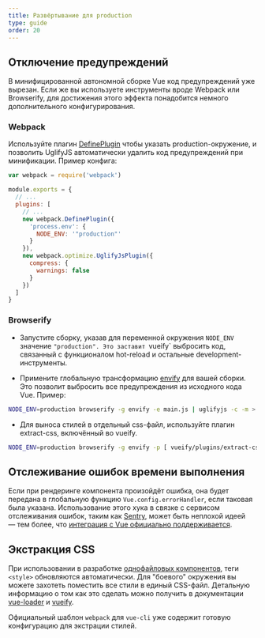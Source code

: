 ```yaml
---
title: Развёртывание для production
type: guide
order: 20
---
```


## Отключение предупреждений

В минифицированной автономной сборке Vue код предупреждений уже вырезан. Если же вы используете инструменты вроде Webpack или Browserify, для достижения этого эффекта понадобится немного дополнительного конфигурирования.

### Webpack

Используйте плагин [DefinePlugin](http://webpack.github.io/docs/list-of-plugins.html#defineplugin) чтобы указать production-окружение, и позволить UglifyJS автоматически удалить код предупреждений при минификации. Пример конфига:

``` js
var webpack = require('webpack')

module.exports = {
  // ...
  plugins: [
    // ...
    new webpack.DefinePlugin({
      'process.env': {
        NODE_ENV: '"production"'
      }
    }),
    new webpack.optimize.UglifyJsPlugin({
      compress: {
        warnings: false
      }
    })
  ]
}
```

### Browserify

- Запустите сборку, указав для переменной окружения `NODE_ENV` значение `"production". Это заставит `vueify` выбросить код, связанный с функционалом hot-reload и остальные development-инструменты.

- Примените глобальную трансформацию [envify](https://github.com/hughsk/envify) для вашей сборки. Это позволит выбросить все предупреждения из исходного кода Vue. Пример:


``` bash
NODE_ENV=production browserify -g envify -e main.js | uglifyjs -c -m > build.js
```

- Для выноса стилей в отдельный css-файл, используйте плагин extract-css, включённый во vueify.

``` bash
NODE_ENV=production browserify -g envify -p [ vueify/plugins/extract-css -o build.css ] -e main.js | uglifyjs -c -m > build.js
```

## Отслеживание ошибок времени выполнения

Если при рендеринге компонента произойдёт ошибка, она будет передана в глобальную функцию `Vue.config.errorHandler`, если таковая была указана. Использование этого хука в связке с сервисом отслеживания ошибок, таким как [Sentry](https://sentry.io), может быть неплохой идеей — тем более, что [интеграция с Vue официально поддерживается](https://sentry.io/for/vue/).

## Экстракция CSS

При использовании в разработке [однофайловых компонентов](./single-file-components.html), теги `<style>` обновляются автоматически. Для "боевого" окружения вы можете захотеть поместить все стили в единый CSS-файл. Детальную информацию о том как это сделать можно получить в документации [vue-loader](http://vue-loader.vuejs.org/en/configurations/extract-css.html) и [vueify](https://github.com/vuejs/vueify#css-extraction).

Официальный шаблон `webpack` для `vue-cli` уже содержит готовую конфигурацию для экстрации стилей.